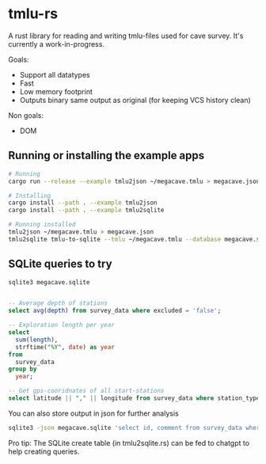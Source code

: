 # tmlu-rs

A rust library for reading and writing tmlu-files used for cave survey.
It's currently a work-in-progress.

Goals:

- Support all datatypes
- Fast
- Low memory footprint
- Outputs binary same output as original (for keeping VCS history clean)
  
Non goals:

- DOM

## Running or installing the example apps

```bash
# Running
cargo run --release --example tmlu2json ~/megacave.tmlu > megacave.json

# Installing
cargo install --path . --example tmlu2json
cargo install --path . --example tmlu2sqlite

# Running installed
tmlu2json ~/megacave.tmlu > megacave.json
tmlu2sqlite tmlu-to-sqlite --tmlu ~/megacave.tmlu --database megacave.sqlite

```

## SQLite queries to try

```bash
sqlite3 megacave.sqlite
```

```sql

-- Average depth of stations
select avg(depth) from survey_data where excluded = 'false';

-- Exploration length per year
select 
  sum(length), 
  strftime("%Y", date) as year 
from 
  survey_data 
group by 
  year;

-- Get gps-cooridnates of all start-stations
select latitude || "," || longitude from survey_data where station_type = 'START';
```

You can also store output in json for further analysis

```bash
sqlite3 -json megacave.sqlite 'select id, comment from survey_data where comment is not null' > megacave.json
```

Pro tip: The SQLite create table (in tmlu2sqlite.rs) can be fed to chatgpt to help creating queries.
